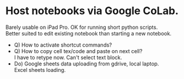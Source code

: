 # Host notebooks via Google CoLab.  

Barely usable on iPad Pro.  OK for running short python scripts.  
Better suited to edit existing notebook than starting a new notebook.  

  * Q) How to activate shortcut commands?  
  * Q) How to copy cell tex/code and paste on next cell?  
       I have to retype now.  Can't select text block.  
  * Do) Google sheets data uploading from gdrive, local laptop.  
        Excel sheets loading.  
  
  
